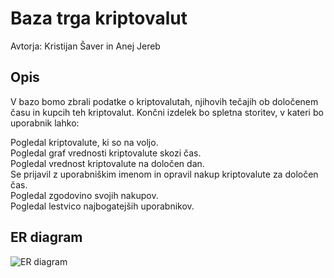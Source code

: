 # Baza trga kriptovalut
Avtorja: Kristijan Šaver in Anej Jereb

## Opis
V bazo bomo zbrali podatke o kriptovalutah, njihovih tečajih ob določenem času in kupcih teh kriptovalut. Končni izdelek bo spletna storitev, v kateri bo uporabnik lahko:

Pogledal kriptovalute, ki so na voljo.  
Pogledal graf vrednosti kriptovalute skozi čas.  
Pogledal vrednost kriptovalute na določen dan.  
Se prijavil z uporabniškim imenom in opravil nakup kriptovalute za določen čas.  
Pogledal zgodovino svojih nakupov.  
Pogledal lestvico najbogatejših uporabnikov.  

## ER diagram

![ER diagram](filmi.png)
